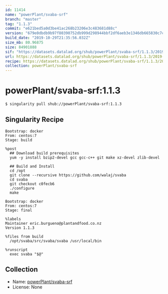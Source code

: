 ```yaml
---
id: 11414
name: "powerPlant/svaba-srf"
branch: "master"
tag: "1.1.3"
commit: "e621bed5a0d3be41ac268b23206e3c483681d88c"
version: "679e0dbdb9b97f80390752db999d298944bbf2df6aeb3e1346db665830c7c7ee"
build_date: "2019-10-29T21:35:56.032Z"
size_mb: 80.96875
size: 84901888
sif: "https://datasets.datalad.org/shub/powerPlant/svaba-srf/1.1.3/2019-10-29-e621bed5-679e0dbd/679e0dbdb9b97f80390752db999d298944bbf2df6aeb3e1346db665830c7c7ee.sif"
url: https://datasets.datalad.org/shub/powerPlant/svaba-srf/1.1.3/2019-10-29-e621bed5-679e0dbd/
recipe: https://datasets.datalad.org/shub/powerPlant/svaba-srf/1.1.3/2019-10-29-e621bed5-679e0dbd/Singularity
collection: powerPlant/svaba-srf
---
```


# powerPlant/svaba-srf:1.1.3

```bash
$ singularity pull shub://powerPlant/svaba-srf:1.1.3
```

## Singularity Recipe

```singularity
Bootstrap: docker
From: centos:7
Stage: build

%post
  ## Download build prerequisites
  yum -y install bzip2-devel gcc gcc-c++ git make xz-devel zlib-devel
  
  ## Build and Install
  cd /opt
  git clone --recursive https://github.com/walaj/svaba
  cd svaba
  git checkout c0fecb6
  ./configure
  make

Bootstrap: docker
From: centos:7
Stage: final

%labels
Maintainer eric.burgueno@plantandfood.co.nz
Version 1.1.3

%files from build
  /opt/svaba/src/svaba/svaba /usr/local/bin

%runscript
  exec svaba "$@"
```

## Collection

 - Name: [powerPlant/svaba-srf](https://github.com/powerPlant/svaba-srf)
 - License: None

